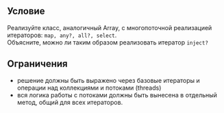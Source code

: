## Условие
Реализуйте класс, аналогичный Array, с многопоточной реализацией итераторов: ```map, any?, all?, select```. \
Объясните, можно ли таким образом реализовать итератор ```inject?```

## Ограничения
- решение должны быть выражено через базовые итераторы и операции над коллекциями и потоками (threads)
- вся логика работы с потоками должны быть вынесена в отдельный метод, общий для всех итераторов.
